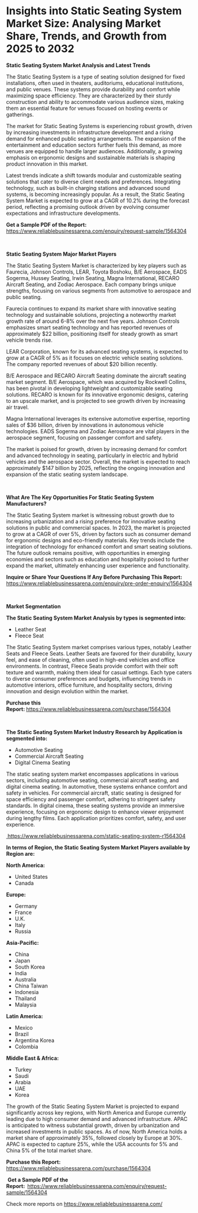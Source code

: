 <p><h1>Insights into Static Seating System Market Size: Analysing Market Share, Trends, and Growth from 2025 to 2032</h1></p><p><strong>Static Seating System Market Analysis and Latest Trends</strong></p>
<p><p>The Static Seating System is a type of seating solution designed for fixed installations, often used in theaters, auditoriums, educational institutions, and public venues. These systems provide durability and comfort while maximizing space efficiency. They are characterized by their sturdy construction and ability to accommodate various audience sizes, making them an essential feature for venues focused on hosting events or gatherings.</p><p>The market for Static Seating Systems is experiencing robust growth, driven by increasing investments in infrastructure development and a rising demand for enhanced public seating arrangements. The expansion of the entertainment and education sectors further fuels this demand, as more venues are equipped to handle larger audiences. Additionally, a growing emphasis on ergonomic designs and sustainable materials is shaping product innovation in this market.</p><p>Latest trends indicate a shift towards modular and customizable seating solutions that cater to diverse client needs and preferences. Integrating technology, such as built-in charging stations and advanced sound systems, is becoming increasingly popular. As a result, the Static Seating System Market is expected to grow at a CAGR of 10.2% during the forecast period, reflecting a promising outlook driven by evolving consumer expectations and infrastructure developments.</p></p>
<p><strong>Get a Sample PDF of the Report:&nbsp;</strong> <a href="https://www.reliablebusinessarena.com/enquiry/request-sample/1564304?utm_campaign=2137&utm_medium=2&utm_source=Github&utm_content=ia&utm_term=30032025&utm_id=static-seating-system">https://www.reliablebusinessarena.com/enquiry/request-sample/1564304</a></p>
<p>&nbsp;</p>
<p><strong>Static Seating System Major Market Players</strong></p>
<p><p>The Static Seating System Market is characterized by key players such as Faurecia, Johnson Controls, LEAR, Toyota Boshoku, B/E Aerospace, EADS Sogerma, Hussey Seating, Irwin Seating, Magna International, RECARO Aircraft Seating, and Zodiac Aerospace. Each company brings unique strengths, focusing on various segments from automotive to aerospace and public seating.</p><p>Faurecia continues to expand its market share with innovative seating technology and sustainable solutions, projecting a noteworthy market growth rate of around 6-8% over the next five years. Johnson Controls emphasizes smart seating technology and has reported revenues of approximately $22 billion, positioning itself for steady growth as smart vehicle trends rise.</p><p>LEAR Corporation, known for its advanced seating systems, is expected to grow at a CAGR of 5% as it focuses on electric vehicle seating solutions. The company reported revenues of about $20 billion recently.</p><p>B/E Aerospace and RECARO Aircraft Seating dominate the aircraft seating market segment. B/E Aerospace, which was acquired by Rockwell Collins, has been pivotal in developing lightweight and customizable seating solutions. RECARO is known for its innovative ergonomic designs, catering to an upscale market, and is projected to see growth driven by increasing air travel.</p><p>Magna International leverages its extensive automotive expertise, reporting sales of $36 billion, driven by innovations in autonomous vehicle technologies. EADS Sogerma and Zodiac Aerospace are vital players in the aerospace segment, focusing on passenger comfort and safety.</p><p>The market is poised for growth, driven by increasing demand for comfort and advanced technology in seating, particularly in electric and hybrid vehicles and the aerospace sector. Overall, the market is expected to reach approximately $147 billion by 2025, reflecting the ongoing innovation and expansion of the static seating system landscape.</p></p>
<p>&nbsp;</p>
<p><strong>What Are The Key Opportunities For Static Seating System Manufacturers?</strong></p>
<p><p>The Static Seating System market is witnessing robust growth due to increasing urbanization and a rising preference for innovative seating solutions in public and commercial spaces. In 2023, the market is projected to grow at a CAGR of over 5%, driven by factors such as consumer demand for ergonomic designs and eco-friendly materials. Key trends include the integration of technology for enhanced comfort and smart seating solutions. The future outlook remains positive, with opportunities in emerging economies and sectors such as education and hospitality poised to further expand the market, ultimately enhancing user experience and functionality.</p></p>
<p><strong>Inquire or Share Your Questions If Any Before Purchasing This Report:</strong> <a href="https://www.reliablebusinessarena.com/enquiry/pre-order-enquiry/1564304?utm_campaign=2137&utm_medium=2&utm_source=Github&utm_content=ia&utm_term=30032025&utm_id=static-seating-system">https://www.reliablebusinessarena.com/enquiry/pre-order-enquiry/1564304</a></p>
<p>&nbsp;</p>
<p><strong>Market Segmentation</strong></p>
<p><strong>The Static Seating System Market Analysis by types is segmented into:</strong></p>
<p><ul><li>Leather Seat</li><li>Fleece Seat</li></ul></p>
<p><p>The Static Seating System market comprises various types, notably Leather Seats and Fleece Seats. Leather Seats are favored for their durability, luxury feel, and ease of cleaning, often used in high-end vehicles and office environments. In contrast, Fleece Seats provide comfort with their soft texture and warmth, making them ideal for casual settings. Each type caters to diverse consumer preferences and budgets, influencing trends in automotive interiors, office furniture, and hospitality sectors, driving innovation and design evolution within the market.</p></p>
<p><strong>Purchase this Report:&nbsp;</strong><a href="https://www.reliablebusinessarena.com/purchase/1564304?utm_campaign=2137&utm_medium=2&utm_source=Github&utm_content=ia&utm_term=30032025&utm_id=static-seating-system">https://www.reliablebusinessarena.com/purchase/1564304</a></p>
<p>&nbsp;</p>
<p><strong>The Static Seating System Market Industry Research by Application is segmented into:</strong></p>
<p><ul><li>Automotive Seating</li><li>Commercial Aircraft Seating</li><li>Digital Cinema Seating</li></ul></p>
<p><p>The static seating system market encompasses applications in various sectors, including automotive seating, commercial aircraft seating, and digital cinema seating. In automotive, these systems enhance comfort and safety in vehicles. For commercial aircraft, static seating is designed for space efficiency and passenger comfort, adhering to stringent safety standards. In digital cinema, these seating systems provide an immersive experience, focusing on ergonomic design to enhance viewer enjoyment during lengthy films. Each application prioritizes comfort, safety, and user experience.</p></p>
<p><a href="https://www.reliablebusinessarena.com/static-seating-system-r1564304?utm_campaign=2137&utm_medium=2&utm_source=Github&utm_content=ia&utm_term=30032025&utm_id=static-seating-system">&nbsp;https://www.reliablebusinessarena.com/static-seating-system-r1564304</a></p>
<p><strong>In terms of Region, the Static Seating System Market Players available by Region are:</strong></p>
<p>
    <p> <strong> North America: </strong>
        <ul>
            <li>United States</li>
            <li>Canada</li>
        </ul>
        </p> 
    <p> <strong> Europe: </strong>
        <ul>
            <li>Germany</li>
            <li>France</li>
            <li>U.K.</li>
            <li>Italy</li>
            <li>Russia</li>
        </ul>
        </p> 
    <p> <strong> Asia-Pacific: </strong>
        <ul>
            <li>China</li>
            <li>Japan</li>
            <li>South Korea</li>
            <li>India</li>
            <li>Australia</li>
            <li>China Taiwan</li>
            <li>Indonesia</li>
            <li>Thailand</li>
            <li>Malaysia</li>
        </ul>
        </p> 
    <p> <strong> Latin America: </strong>
        <ul>
            <li>Mexico</li>
            <li>Brazil</li>
            <li>Argentina Korea</li>
            <li>Colombia</li>
        </ul>
        </p> 
    <p> <strong> Middle East & Africa: </strong>
        <ul>
            <li>Turkey</li>
            <li>Saudi</li>
            <li>Arabia</li>
            <li>UAE</li>
            <li>Korea</li>
        </ul>
    </p>
    </p>
<p><p>The growth of the Static Seating System Market is projected to expand significantly across key regions, with North America and Europe currently leading due to high consumer demand and advanced infrastructure. APAC is anticipated to witness substantial growth, driven by urbanization and increased investments in public spaces. As of now, North America holds a market share of approximately 35%, followed closely by Europe at 30%. APAC is expected to capture 25%, while the USA accounts for 5% and China 5% of the total market share.</p></p>
<p><strong>Purchase this Report: </strong><a href="https://www.reliablebusinessarena.com/purchase/1564304?utm_campaign=2137&utm_medium=2&utm_source=Github&utm_content=ia&utm_term=30032025&utm_id=static-seating-system">https://www.reliablebusinessarena.com/purchase/1564304</a></p>
<p>&nbsp;<strong>Get a Sample PDF of the Report:&nbsp;&nbsp;</strong><a href="https://www.reliablebusinessarena.com/enquiry/request-sample/1564304?utm_campaign=2137&utm_medium=2&utm_source=Github&utm_content=ia&utm_term=30032025&utm_id=static-seating-system">https://www.reliablebusinessarena.com/enquiry/request-sample/1564304</a></p>
<p><strong></strong></p>
<p>Check more reports on <a href="https://www.reliablebusinessarena.com/?utm_campaign=2137&utm_medium=2&utm_source=Github&utm_content=ia&utm_term=30032025&utm_id=static-seating-system">https://www.reliablebusinessarena.com/</a></p>